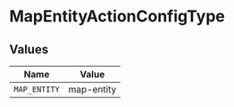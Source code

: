 # MapEntityActionConfigType


## Values

| Name         | Value        |
| ------------ | ------------ |
| `MAP_ENTITY` | map-entity   |